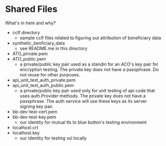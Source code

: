 # Shared Files

What's in here and why?

* cclf directory
  * sample cclf files related to figuring out attribution of beneficiary data
* synthetic_benficiary_data
  * see README.me in this directory
* ATO_private.pem
* ATO_public.pem
  * a private/public key pair used as a standin for an ACO's key pair for encryption testing. The private key does not have a passphrase. Do not reuse for other purposes.
* api_unit_test_auth_private.pem
* api_unit_test_auth_public.pem
  * a private/public key pair used only for unit testing of api code that uses auth.Provider methods. The private key does not have a passphrase. The auth service will use these keys as its server signing key pair.
* bb-dev-test-cert.pem
* bb-dev-test-key.pem
  * our identity for mutual tls to blue button's testing environment
* localhost.crt
* localhost.key
  * our identity for testing ssl locally

